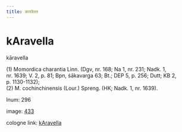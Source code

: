```yaml
---
title: कारवेल्ल
---
```


# kAravella

kāravella  <div n="P" />(1) Momordica charantia Linn. (Dgv, nr. 168; Na 1, nr. 231; Nadk. 1, <div n="lb" />nr. 1639; V. 2, p. 81; Bpn, śākavarga 63; Bt.; DEP 5, p. 256; Dutt; KB 2, <div n="lb" />p. 1130-1132); <div n="P" />(2) M. cochinchinensis (Lour.) Spreng. (HK; Nadk. 1, nr. 1639).

lnum: 296

image: [433](https://www.sanskrit-lexicon.uni-koeln.de/scans/csl-apidev/servepdf.php?dict=snp&page=433)

cologne link: [kAravella](https://sanskrit-lexicon.uni-koeln.de/scans/csl-apidev/getword.php?dict=snp&key=kAravella)

